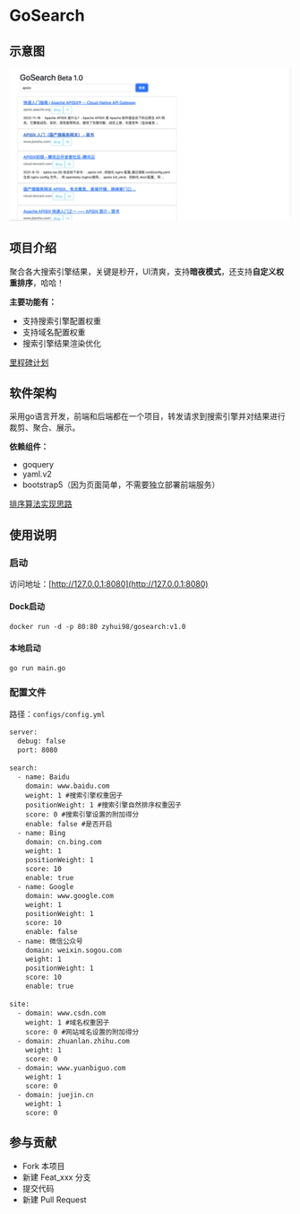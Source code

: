 # GoSearch
## 示意图
![](html/demo.png)

## 项目介绍

聚合各大搜索引擎结果，关键是秒开，UI清爽，支持**暗夜模式**，还支持**自定义权重排序**，哈哈！

**主要功能有：**

- 支持搜索引擎配置权重
- 支持域名配置权重
- 搜索引擎结果渲染优化

[里程碑计划](note/roadmap.md)

## 软件架构

采用go语言开发，前端和后端都在一个项目，转发请求到搜索引擎并对结果进行裁剪、聚合、展示。

**依赖组件：**

- goquery
- yaml.v2
- bootstrap5（因为页面简单，不需要独立部署前端服务）

[排序算法实现思路](note/algorithm.md)

## 使用说明

### 启动

访问地址：[http://127.0.0.1:8080](http://127.0.0.1:8080)

#### Dock启动
```
docker run -d -p 80:80 zyhui98/gosearch:v1.0
```

#### 本地启动
```
go run main.go 
```

### 配置文件

路径：``configs/config.yml``

```
server:
  debug: false
  port: 8080

search:
  - name: Baidu
    domain: www.baidu.com
    weight: 1 #搜索引擎权重因子
    positionWeight: 1 #搜索引擎自然排序权重因子
    score: 0 #搜索引擎设置的附加得分
    enable: false #是否开启
  - name: Bing
    domain: cn.bing.com
    weight: 1
    positionWeight: 1
    score: 10
    enable: true
  - name: Google
    domain: www.google.com
    weight: 1
    positionWeight: 1
    score: 10
    enable: false
  - name: 微信公众号
    domain: weixin.sogou.com
    weight: 1
    positionWeight: 1
    score: 10
    enable: true

site:
  - domain: www.csdn.com
    weight: 1 #域名权重因子
    score: 0 #网站域名设置的附加得分
  - domain: zhuanlan.zhihu.com
    weight: 1
    score: 0
  - domain: www.yuanbiguo.com
    weight: 1
    score: 0
  - domain: juejin.cn
    weight: 1
    score: 0

```



## 参与贡献
- Fork 本项目
- 新建 Feat_xxx 分支
- 提交代码
- 新建 Pull Request
